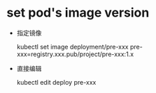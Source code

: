 # set pod's image version



* 指定镜像

  kubectl set image deployment/pre-xxx pre-xxx=registry.xxx.pub/project/pre-xxx:1.x

* 直接编辑

  kubectl edit deploy pre-xxx

